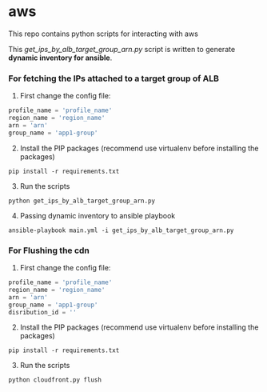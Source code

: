 # aws
This repo contains python scripts for interacting with aws

This *get_ips_by_alb_target_group_arn.py* script is written to generate **dynamic inventory for ansible**. 

### For fetching the IPs attached to a target group of ALB
1. First change the config file:
  ```python
  profile_name = 'profile_name'
  region_name = 'region_name'
  arn = 'arn'
  group_name = 'app1-group'
  ```
2. Install the PIP packages (recommend use virtualenv before installing the packages)

  `pip install -r requirements.txt`

3. Run the scripts

  `python get_ips_by_alb_target_group_arn.py`

4. Passing dynamic inventory to ansible playbook

  `ansible-playbook main.yml -i get_ips_by_alb_target_group_arn.py`
  
### For Flushing the cdn
1. First change the config file:
  ```python
  profile_name = 'profile_name'
  region_name = 'region_name'
  arn = 'arn'
  group_name = 'app1-group'
  disribution_id = ''
  ```
2. Install the PIP packages (recommend use virtualenv before installing the packages)

  `pip install -r requirements.txt`

3. Run the scripts

  `python cloudfront.py flush`


